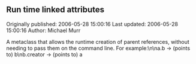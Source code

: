 ## Run time linked attributes 
Originally published: 2006-05-28 15:00:16 
Last updated: 2006-05-28 15:00:16 
Author: Michael Murr 
 
A metaclass that allows the runtime creation of parent references, without needing to pass them on the command line.  For example:\n\na.b -> (points to) b\nb.creator -> (points to) a